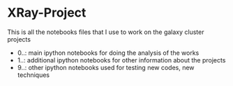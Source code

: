 # XRay-Project
This is all the notebooks files that I use to work on the galaxy cluster projects
- 0..: main ipython notebooks for doing the analysis of the works
- 1..: additional ipython notebooks for other information about the projects
- 9..: other ipython notebooks used for testing new codes, new techniques

